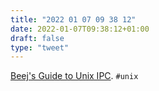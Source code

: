 ```yaml
---
title: "2022 01 07 09 38 12"
date: 2022-01-07T09:38:12+01:00
draft: false
type: "tweet"
---
```

[Beej's Guide to Unix IPC](https://beej.us/guide/bgipc/html/multi/index.html). `#unix`
